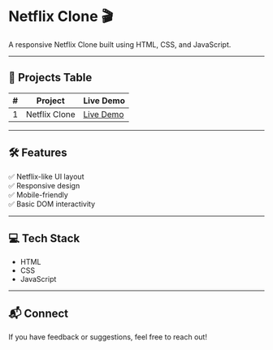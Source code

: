 # Netflix Clone 🎬

A responsive Netflix Clone built using HTML, CSS, and JavaScript.

---

## 🚀 Projects Table

| # | Project       | Live Demo |
|---|---------------|-----------|
| 1 | Netflix Clone | [Live Demo](https://sushant69005.github.io/Netflix-clone/) |

---


## 🛠️ Features

✅ Netflix-like UI layout  
✅ Responsive design  
✅ Mobile-friendly  
✅ Basic DOM interactivity

---

## 💻 Tech Stack

- HTML
- CSS
- JavaScript

---

## 📬 Connect

If you have feedback or suggestions, feel free to reach out!
